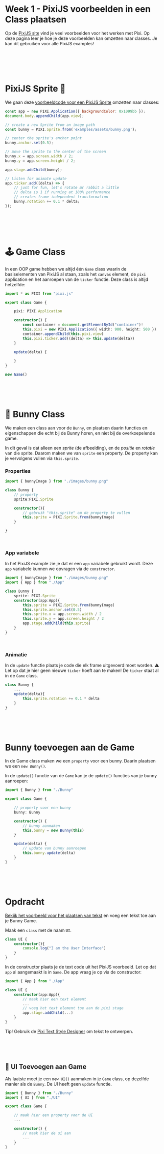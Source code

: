 # Week 1 - PixiJS voorbeelden in een Class plaatsen

Op de [PixiJS site](https://pixijs.io/examples/) vind je veel voorbeelden voor het werken met Pixi. Op deze pagina leer je hoe je deze voorbeelden kan omzetten naar classes. Je kan dit gebruiken voor alle PixiJS examples!

<br>
<br>
<br>
<br>

# PixiJS Sprite 🐰 

We gaan deze [voorbeeldcode voor een PixiJS Sprite](https://pixijs.io/examples/#/sprite/basic.js) omzetten naar classes:

```javascript
const app = new PIXI.Application({ backgroundColor: 0x1099bb });
document.body.appendChild(app.view);

// create a new Sprite from an image path
const bunny = PIXI.Sprite.from('examples/assets/bunny.png');

// center the sprite's anchor point
bunny.anchor.set(0.5);

// move the sprite to the center of the screen
bunny.x = app.screen.width / 2;
bunny.y = app.screen.height / 2;

app.stage.addChild(bunny);

// Listen for animate update
app.ticker.add((delta) => {
    // just for fun, let's rotate mr rabbit a little
    // delta is 1 if running at 100% performance
    // creates frame-independent transformation
    bunny.rotation += 0.1 * delta;
});
```

<br>
<br>
<br>
<br>

# 🕹 Game Class

In een OOP game hebben we altijd één `Game` class waarin de basiselementen van PixiJS al staan, zoals het `canvas` element, de `pixi` application en het aanroepen van de `ticker` functie. Deze class is altijd hetzelfde: 

```typescript
import * as PIXI from "pixi.js"

export class Game {

    pixi: PIXI.Application

    constructor() {
        const container = document.getElementById("container")!
        this.pixi = new PIXI.Application({ width: 900, height: 500 })
        container.appendChild(this.pixi.view)
        this.pixi.ticker.add((delta) => this.update(delta))
    }

    update(delta) {
        
    }
}

new Game()
```
<br>
<br>
<br>

# 🐰 Bunny Class  

We maken een class aan voor de `Bunny`, en plaatsen daarin functies en eigenschappen die echt bij de Bunny horen, en niet bij de overkoepelende game. 

In dit geval is dat alleen een *sprite* (de afbeelding), en de *positie* en *rotatie* van die sprite. Daarom maken we van `sprite` een property. De property kan je vervolgens vullen via `this.sprite`.

### Properties
```typescript
import { bunnyImage } from "./images/bunny.png"

class Bunny {
    // property
    sprite:PIXI.Sprite

    constructor(){
        // gebruik "this.sprite" om de property te vullen
        this.sprite = PIXI.Sprite.from(bunnyImage)
    }

}
```
<Br>

### App variabele

In het PixiJS example zie je dat er een `app` variabele gebruikt wordt. Deze `app` variabele kunnen we opvragen via de `constructor`. 

```typescript
import { bunnyImage } from "./images/bunny.png"
import { App } from "./App"

class Bunny {
    sprite: PIXI.Sprite
    constructor(app:App){
        this.sprite = PIXI.Sprite.from(bunnyImage)
        this.sprite.anchor.set(0.5)
        this.sprite.x = app.screen.width / 2
        this.sprite.y = app.screen.height / 2
        app.stage.addChild(this.sprite)
    }
}
```
<br>

### Animatie

In de `update` functie plaats je code die elk frame uitgevoerd moet worden. ⚠️ Let op dat je hier geen nieuwe `ticker` hoeft aan te maken! De `ticker` staat al in de `Game` class.

```typescript
class Bunny {
    ...
    update(delta){
        this.sprite.rotation += 0.1 * delta
    }
}
```

<br>
<br>
<br>

# Bunny toevoegen aan de Game

In de Game class maken we een `property` voor een bunny. Daarin plaatsen we een `new Bunny()`. 

In de `update()` functie van de `Game` kan je de `update()` functies van je bunny aanroepen:

```typescript
import { Bunny } from "./Bunny"

export class Game {

    // property voor een bunny
    bunny: Bunny

    constructor() {
        // bunny aanmaken
        this.bunny = new Bunny(this)
    }

    update(delta) {
        // update van bunny aanroepen
        this.bunny.update(delta)
    }
}
```

<br>
<br>
<br>

# Opdracht

[Bekijk het voorbeeld voor het plaatsen van tekst](https://pixijs.io/examples/#/text/text.js) en voeg een tekst toe aan je Bunny Game.

Maak een `class` met de naam `UI`. 

```typescript
class UI {
    constructor(){
        console.log("I am the User Interface")
    }
}
```


In de constructor plaats je de text code uit het PixiJS voorbeeld. Let op dat `app` al aangemaakt is in `Game`. De app vraag je op via de constructor:

```typescript
import { App } from "./App"

class UI {
    constructor(app:App){
        // maak hier een text element
        ...
        // voeg het text element toe aan de pixi stage
        app.stage.addChild(...)
    }
}
```
Tip! Gebruik de [Pixi Text Style Designer](https://pixijs.io/pixi-text-style/#) om tekst te ontwerpen.

<br>
<br>
<br>

## 🧅 UI Toevoegen aan Game

Als laatste moet je een `new UI()` aanmaken in je `Game` class, op dezelfde manier als de `Bunny`. De UI heeft geen `update` functie.

```typescript
import { Bunny } from "./Bunny"
import { UI } from "./UI"

export class Game {

    // maak hier een property voor de UI  
    ...

    constructor() {
        // maak hier de ui aan
        ...
    }
}
```

